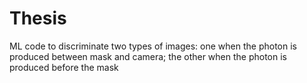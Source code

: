 # Thesis
ML code to discriminate two types of images: one when the photon is produced between mask and camera; the other when the photon is produced before the mask
